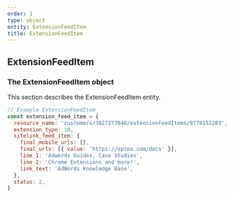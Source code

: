 ```yaml
---
order: 1
type: object
entity: ExtensionFeedItem
title: ExtensionFeedItem
---
```


## ExtensionFeedItem

### The ExtensionFeedItem object

This section describes the ExtensionFeedItem entity.

```javascript
// Example ExtensionFeedItem
const extension_feed_item = {
  resource_name: 'customers/3827277046/extensionFeedItems/9779152283',
  extension_type: 10,
  sitelink_feed_item: {
    final_mobile_urls: [],
    final_urls: [{ value: 'https://opteo.com/docs' }],
    line_1: 'Adwords Guides, Case Studies',
    line_2: 'Chrome Extensions and more!',
    link_text: 'AdWords Knowledge Base',
  },
  status: 2,
}
```
